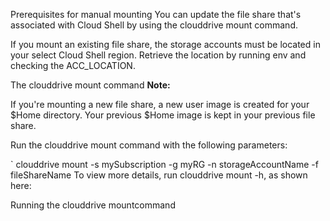 Prerequisites for manual mounting
You can update the file share that's associated with Cloud Shell by using the clouddrive mount command.

If you mount an existing file share, the storage accounts must be located in your select Cloud Shell region. Retrieve the location by running env and checking the ACC_LOCATION.

The clouddrive mount command
 **Note:**

If you're mounting a new file share, a new user image is created for your $Home directory. Your previous $Home image is kept in your previous file share.

Run the clouddrive mount command with the following parameters:


`
clouddrive mount -s mySubscription -g myRG -n storageAccountName -f fileShareName
To view more details, run clouddrive mount -h, as shown here:

Running the clouddrive mountcommand